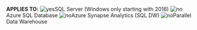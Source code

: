**APPLIES TO:** ![yes](media/yes.png)SQL Server (Windows only starting with 2016) ![no](media/no.png)Azure SQL Database ![no](media/no.png)Azure Synapse Analytics (SQL DW) ![no](media/no.png)Parallel Data Warehouse